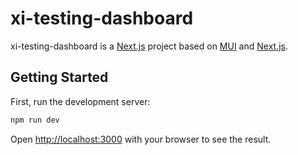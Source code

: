 # xi-testing-dashboard

xi-testing-dashboard is a [Next.js](https://nextjs.org/) project based on [MUI](https://mui.com/) and [Next.js](https://nextjs.org/).

## Getting Started

First, run the development server:

```bash
npm run dev
```

Open [http://localhost:3000](http://localhost:3000) with your browser to see the result.
